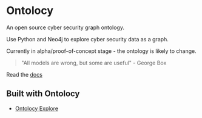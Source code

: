 # Ontolocy

An open source cyber security graph ontology.

Use Python and Neo4j to explore cyber security data as a graph.

Currently in alpha/proof-of-concept stage - the ontology is likely to change.

> "All models are wrong, but some are useful" - George Box

Read the [docs](https://ontolocy.readthedocs.io/)

## Built with Ontolocy

* [Ontolocy Explore](https://explore.ontolocy.com/)
